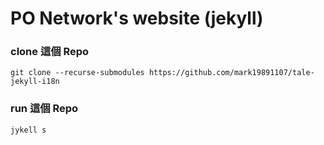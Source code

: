 # PO Network's website (jekyll)

### clone 這個 Repo
```
git clone --recurse-submodules https://github.com/mark19891107/tale-jekyll-i18n
```

### run 這個 Repo
```
jykell s
```